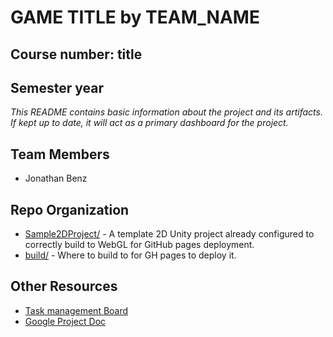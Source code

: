 # **GAME TITLE** by TEAM_NAME
## Course number: title
## Semester year

_This README contains basic information about the project and its artifacts. If kept up to date, it will act as a primary dashboard for the project._

## Team Members
- Jonathan Benz

## Repo Organization
- [Sample2DProject/](Sample2DProject/) - A template 2D Unity project already configured to correctly build to WebGL for GitHub pages deployment.
- [build/](build/) - Where to build to for GH pages to deploy it.

## Other Resources
- [Task management Board](TBD)
- [Google Project Doc](TBD)
